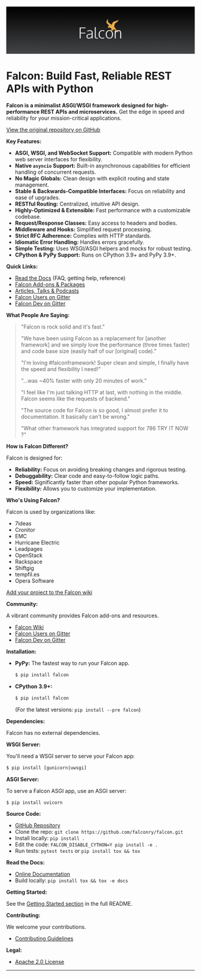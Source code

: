 [![Falcon Logo](https://raw.githubusercontent.com/falconry/falcon/master/logo/banner.jpg)](https://falconframework.org/)

# Falcon: Build Fast, Reliable REST APIs with Python

**Falcon is a minimalist ASGI/WSGI framework designed for high-performance REST APIs and microservices.**  Get the edge in speed and reliability for your mission-critical applications.

[View the original repository on GitHub](https://github.com/falconry/falcon)

**Key Features:**

*   **ASGI, WSGI, and WebSocket Support:** Compatible with modern Python web server interfaces for flexibility.
*   **Native `asyncio` Support:** Built-in asynchronous capabilities for efficient handling of concurrent requests.
*   **No Magic Globals:**  Clean design with explicit routing and state management.
*   **Stable & Backwards-Compatible Interfaces:** Focus on reliability and ease of upgrades.
*   **RESTful Routing:**  Centralized, intuitive API design.
*   **Highly-Optimized & Extensible:**  Fast performance with a customizable codebase.
*   **Request/Response Classes:**  Easy access to headers and bodies.
*   **Middleware and Hooks:**  Simplified request processing.
*   **Strict RFC Adherence:**  Complies with HTTP standards.
*   **Idiomatic Error Handling:**  Handles errors gracefully.
*   **Simple Testing:**  Uses WSGI/ASGI helpers and mocks for robust testing.
*   **CPython & PyPy Support:** Runs on CPython 3.9+ and PyPy 3.9+.

**Quick Links:**

*   [Read the Docs](https://falcon.readthedocs.io/en/stable) (FAQ, getting help, reference)
*   [Falcon Add-ons & Packages](https://github.com/falconry/falcon/wiki)
*   [Articles, Talks & Podcasts](https://github.com/falconry/falcon/wiki/Articles,-Talks-and-Podcasts)
*   [Falcon Users on Gitter](https://gitter.im/falconry/user)
*   [Falcon Dev on Gitter](https://gitter.im/falconry/dev)

**What People Are Saying:**

> "Falcon is rock solid and it's fast."
>
> "We have been using Falcon as a replacement for [another framework] and we simply love the performance (three times faster) and code base size (easily half of our [original] code)."
>
> "I'm loving #falconframework! Super clean and simple, I finally have the speed and flexibility I need!"
>
> "...was ~40% faster with only 20 minutes of work."
>
> "I feel like I'm just talking HTTP at last, with nothing in the middle. Falcon seems like the requests of backend."
>
> "The source code for Falcon is so good, I almost prefer it to documentation. It basically can't be wrong."
>
> "What other framework has integrated support for 786 TRY IT NOW ?"

**How is Falcon Different?**

Falcon is designed for:

*   **Reliability:** Focus on avoiding breaking changes and rigorous testing.
*   **Debuggability:**  Clear code and easy-to-follow logic paths.
*   **Speed:** Significantly faster than other popular Python frameworks.
*   **Flexibility:** Allows you to customize your implementation.

**Who's Using Falcon?**

Falcon is used by organizations like:

*   7ideas
*   Cronitor
*   EMC
*   Hurricane Electric
*   Leadpages
*   OpenStack
*   Rackspace
*   Shiftgig
*   tempfil.es
*   Opera Software

[Add your project to the Falcon wiki](https://github.com/falconry/falcon/wiki/Who's-using-Falcon%3F)

**Community:**

A vibrant community provides Falcon add-ons and resources.

*   [Falcon Wiki](https://github.com/falconry/falcon/wiki)
*   [Falcon Users on Gitter](https://gitter.im/falconry/user)
*   [Falcon Dev on Gitter](https://gitter.im/falconry/dev)

**Installation:**

*   **PyPy:**  The fastest way to run your Falcon app.
    ```bash
    $ pip install falcon
    ```
*   **CPython 3.9+:**
    ```bash
    $ pip install falcon
    ```
    (For the latest versions: `pip install --pre falcon`)

**Dependencies:**

Falcon has no external dependencies.

**WSGI Server:**

You'll need a WSGI server to serve your Falcon app:
```bash
$ pip install [gunicorn|uwsgi]
```

**ASGI Server:**

To serve a Falcon ASGI app, use an ASGI server:
```bash
$ pip install uvicorn
```

**Source Code:**

*   [GitHub Repository](https://github.com/falconry/falcon)
*   Clone the repo: `git clone https://github.com/falconry/falcon.git`
*   Install locally: `pip install .`
*   Edit the code: `FALCON_DISABLE_CYTHON=Y pip install -e .`
*   Run tests: `pytest tests` or `pip install tox && tox`

**Read the Docs:**

*   [Online Documentation](https://falcon.readthedocs.io)
*   Build locally: `pip install tox && tox -e docs`

**Getting Started:**

See the [Getting Started section](https://github.com/falconry/falcon#getting-started) in the full README.

**Contributing:**

We welcome your contributions.

*   [Contributing Guidelines](https://github.com/falconry/falcon/blob/master/CONTRIBUTING.md)

**Legal:**

*   [Apache 2.0 License](http://www.apache.org/licenses/LICENSE-2.0)

---